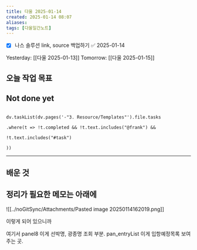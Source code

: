 ```yaml
---
title: 다울 2025-01-14
created: 2025-01-14 08:07
aliases: 
tags: [다울일간노트]
---
```

- [x] 나스 솔루션 link, source 백업하기 ✅ 2025-01-14

Yesterday: [[다울 2025-01-13]] 
Tomorrow: [[다울 2025-01-15]] 




## 오늘 작업 목표




## Not done yet

```dataviewjs

dv.taskList(dv.pages('-"3. Resource/Templates"').file.tasks

.where(t => !t.completed && !t.text.includes("@frank") &&

!t.text.includes("#task")

))

```

---

## 배운 것




## 정리가 필요한 메모는 아래에

![[../noGitSync/Attachments/Pasted image 20250114162019.png]]

이렇게 되어 있으니까

여기서 panel8 이게 선박명, 광종명 조회 부분.
pan_entryList 이게 입항예정목록 보여주는 곳.

